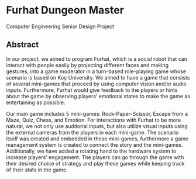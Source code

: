 # Furhat Dungeon Master
Computer Engineering Senior Design Project

## Abstract 
In our project, we aimed to program Furhat, which is a social robot that can interact with people easily
by projecting different faces and making gestures, into a game moderator in a turn-based role-playing
game whose scenario is based on Koç University. We aimed to have a game that consists of several
mini-games that proceed by using computer vision and/or audio inputs. Furthermore, Furhat would
give feedback to the players or hints about the game by observing players’ emotional states to make
the game as entertaining as possible.

Our main game includes 5 mini-games: Rock-Paper-Scissor, Escape from a Maze, Quiz, Chess, and
Emotion. For interactions with Furhat to be more natural, we not only use auditorial inputs, but also
utilize visual inputs using the external cameras from the players in each mini-game. The scenario
itself was created and embedded in these mini-games, furthermore a game management system is
created to connect the story and the mini-games. Additionally, we have added a rotating hand to the
hardware system to increase players’ engagement. The players can go through the game with their
desired choice of strategy and play these games while keeping track of their stats in the game.
